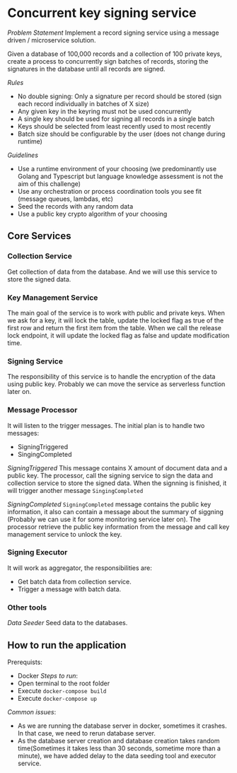 # Concurrent key signing service

*Problem Statement*
Implement a record signing service using a message driven / microservice solution.

Given a database of 100,000 records and a collection of 100 private keys, create a process to concurrently sign batches of records, storing the signatures in the database until all records are signed.

*Rules*

* No double signing: Only a signature per record should be stored (sign each record individually in batches of X size)
* Any given key in the keyring must not be used concurrently
* A single key should be used for signing all records in a single batch
* Keys should be selected from least recently used to most recently
* Batch size should be configurable by the user (does not change during runtime)

*Guidelines*

* Use a runtime environment of your choosing (we predominantly use Golang and Typescript but language knowledge assessment is not the aim of this challenge)
* Use any orchestration or process coordination tools you see fit (message queues, lambdas, etc)
* Seed the records with any random data
* Use a public key crypto algorithm of your choosing


## Core Services

### Collection Service
Get collection of data from the database. And we will use this service to store the signed data.

### Key Management Service
The main goal of the service is to work with public and private keys. When we ask for a key, it will lock the table, update the locked flag as true of the first row and return the first item from the table.
When we call the release lock endpoint, it will update the locked flag as false and update modification time.

### Signing Service
The responsibility of this service is to handle the encryption of the data using public key.
Probably we can move the service as serverless function later on.

### Message Processor
It will listen to the trigger messages. The initial plan is to handle two messages:
* SigningTriggered
* SingingCompleted

*SigningTriggered*
This message contains X amount of document data and a public key. The processor, call the signing service to sign the data and collection service to store the signed data.
When the signning is finished, it will trigger another message `SingingCompleted`

*SigningCompleted*
`SigningCompleted` message contains the public key information, it also can contain a message about the summary of siggning (Probably we can use it for some monitoring service later on).
The processor retrieve the public key information from the message and call key management service to unlock the key.

### Signing Executor
It will work as aggregator, the responsibilities are:
* Get batch data from collection service.
* Trigger a message with batch data.



### Other tools
*Data Seeder*
Seed data to the databases.

## How to run the application
Prerequists:
* Docker
*Steps to run*:
* Open terminal to the root folder
* Execute `docker-compose build`
* Execute `docker-compose up`

*Common issues*:
* As we are running the database server in docker, sometimes it crashes. In that case, we need to rerun database server.
* As the database server creation and database creation takes random time(Sometimes it takes less than 30 seconds, sometime more than a minute), we have added delay to the data seeding tool and executor service.